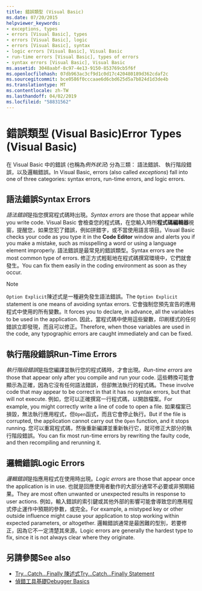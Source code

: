 ```yaml
---
title: 錯誤類型 (Visual Basic)
ms.date: 07/20/2015
helpviewer_keywords:
- exceptions, types
- errors [Visual Basic], types
- errors [Visual Basic], logic
- errors [Visual Basic], syntax
- logic errors [Visual Basic], Visual Basic
- run-time errors [Visual Basic], types of errors
- syntax errors [Visual Basic], Visual Basic
ms.assetid: 3048aabf-8c97-4e13-9150-853769cb5f6f
ms.openlocfilehash: 07db963ac3cf9d1c0d17c420480189d362cdaf2c
ms.sourcegitcommit: bce0586f0cccaae6d6cbd625d5a7b824d1d3de4b
ms.translationtype: MT
ms.contentlocale: zh-TW
ms.lasthandoff: 04/02/2019
ms.locfileid: "58831562"
---
```

# <a name="error-types-visual-basic"></a><span data-ttu-id="8c8bb-102">錯誤類型 (Visual Basic)</span><span class="sxs-lookup"><span data-stu-id="8c8bb-102">Error Types (Visual Basic)</span></span>
<span data-ttu-id="8c8bb-103">在 Visual Basic 中的錯誤 (也稱為*例外狀況*) 分為三類： 語法錯誤、 執行階段錯誤，以及邏輯錯誤。</span><span class="sxs-lookup"><span data-stu-id="8c8bb-103">In Visual Basic, errors (also called *exceptions*) fall into one of three categories: syntax errors, run-time errors, and logic errors.</span></span>  
  
## <a name="syntax-errors"></a><span data-ttu-id="8c8bb-104">語法錯誤</span><span class="sxs-lookup"><span data-stu-id="8c8bb-104">Syntax Errors</span></span>  
 <span data-ttu-id="8c8bb-105">*語法錯誤*是指您撰寫程式碼時出現。</span><span class="sxs-lookup"><span data-stu-id="8c8bb-105">*Syntax errors* are those that appear while you write code.</span></span> <span data-ttu-id="8c8bb-106">Visual Basic 會檢查您的程式碼，在您輸入時所**程式碼編輯器**視窗，提醒您，如果您犯了錯誤，例如拼錯字，或不當使用語言項目。</span><span class="sxs-lookup"><span data-stu-id="8c8bb-106">Visual Basic checks your code as you type it in the **Code Editor** window and alerts you if you make a mistake, such as misspelling a word or using a language element improperly.</span></span> <span data-ttu-id="8c8bb-107">語法錯誤是最常見的錯誤類型。</span><span class="sxs-lookup"><span data-stu-id="8c8bb-107">Syntax errors are the most common type of errors.</span></span> <span data-ttu-id="8c8bb-108">修正方式輕鬆地在程式碼撰寫環境中，它們就會發生。</span><span class="sxs-lookup"><span data-stu-id="8c8bb-108">You can fix them easily in the coding environment as soon as they occur.</span></span>  
  
> [!NOTE]
>  <span data-ttu-id="8c8bb-109">`Option Explicit`陳述式是一種避免發生語法錯誤。</span><span class="sxs-lookup"><span data-stu-id="8c8bb-109">The `Option Explicit` statement is one means of avoiding syntax errors.</span></span> <span data-ttu-id="8c8bb-110">它會強制您預先宣告的應用程式中使用的所有變數。</span><span class="sxs-lookup"><span data-stu-id="8c8bb-110">It forces you to declare, in advance, all the variables to be used in the application.</span></span> <span data-ttu-id="8c8bb-111">因此，當程式碼中使用這些變數，印刷樣式的任何錯誤立即發現，而且可以修正。</span><span class="sxs-lookup"><span data-stu-id="8c8bb-111">Therefore, when those variables are used in the code, any typographic errors are caught immediately and can be fixed.</span></span>  
  
## <a name="run-time-errors"></a><span data-ttu-id="8c8bb-112">執行階段錯誤</span><span class="sxs-lookup"><span data-stu-id="8c8bb-112">Run-Time Errors</span></span>  
 <span data-ttu-id="8c8bb-113">*執行階段錯誤*是指您編譯並執行您的程式碼時，才會出現。</span><span class="sxs-lookup"><span data-stu-id="8c8bb-113">*Run-time errors* are those that appear only after you compile and run your code.</span></span> <span data-ttu-id="8c8bb-114">這些轉換可能會顯示為正確，因為它沒有任何語法錯誤，但卻無法執行的程式碼。</span><span class="sxs-lookup"><span data-stu-id="8c8bb-114">These involve code that may appear to be correct in that it has no syntax errors, but that will not execute.</span></span> <span data-ttu-id="8c8bb-115">例如，您可以正確撰寫一行程式碼，以開啟檔案。</span><span class="sxs-lookup"><span data-stu-id="8c8bb-115">For example, you might correctly write a line of code to open a file.</span></span> <span data-ttu-id="8c8bb-116">如果檔案已損毀，無法執行應用程式，但`Open`函式，而且它會停止執行。</span><span class="sxs-lookup"><span data-stu-id="8c8bb-116">But if the file is corrupted, the application cannot carry out the `Open` function, and it stops running.</span></span> <span data-ttu-id="8c8bb-117">您可以重寫程式碼，然後重新編譯並重新執行它，就可修正大部分的執行階段錯誤。</span><span class="sxs-lookup"><span data-stu-id="8c8bb-117">You can fix most run-time errors by rewriting the faulty code, and then recompiling and rerunning it.</span></span>  
  
## <a name="logic-errors"></a><span data-ttu-id="8c8bb-118">邏輯錯誤</span><span class="sxs-lookup"><span data-stu-id="8c8bb-118">Logic Errors</span></span>  
 <span data-ttu-id="8c8bb-119">*邏輯錯誤*是指應用程式在使用時出現。</span><span class="sxs-lookup"><span data-stu-id="8c8bb-119">*Logic errors* are those that appear once the application is in use.</span></span> <span data-ttu-id="8c8bb-120">也就是回應使用者動作的大部分通常不必要或非預期結果。</span><span class="sxs-lookup"><span data-stu-id="8c8bb-120">They are most often unwanted or unexpected results in response to user actions.</span></span> <span data-ttu-id="8c8bb-121">例如，輸入錯誤的索引鍵或其他外部的影響可能會導致您的應用程式停止運作中預期的參數，或完全。</span><span class="sxs-lookup"><span data-stu-id="8c8bb-121">For example, a mistyped key or other outside influence might cause your application to stop working within expected parameters, or altogether.</span></span> <span data-ttu-id="8c8bb-122">邏輯錯誤通常是最困難的型別，若要修正，因為它不一定清楚其來源。</span><span class="sxs-lookup"><span data-stu-id="8c8bb-122">Logic errors are generally the hardest type to fix, since it is not always clear where they originate.</span></span>  
  
## <a name="see-also"></a><span data-ttu-id="8c8bb-123">另請參閱</span><span class="sxs-lookup"><span data-stu-id="8c8bb-123">See also</span></span>

- [<span data-ttu-id="8c8bb-124">Try...Catch...Finally 陳述式</span><span class="sxs-lookup"><span data-stu-id="8c8bb-124">Try...Catch...Finally Statement</span></span>](../../../visual-basic/language-reference/statements/try-catch-finally-statement.md)
- [<span data-ttu-id="8c8bb-125">偵錯工具基礎</span><span class="sxs-lookup"><span data-stu-id="8c8bb-125">Debugger Basics</span></span>](/visualstudio/debugger/debugger-basics)
